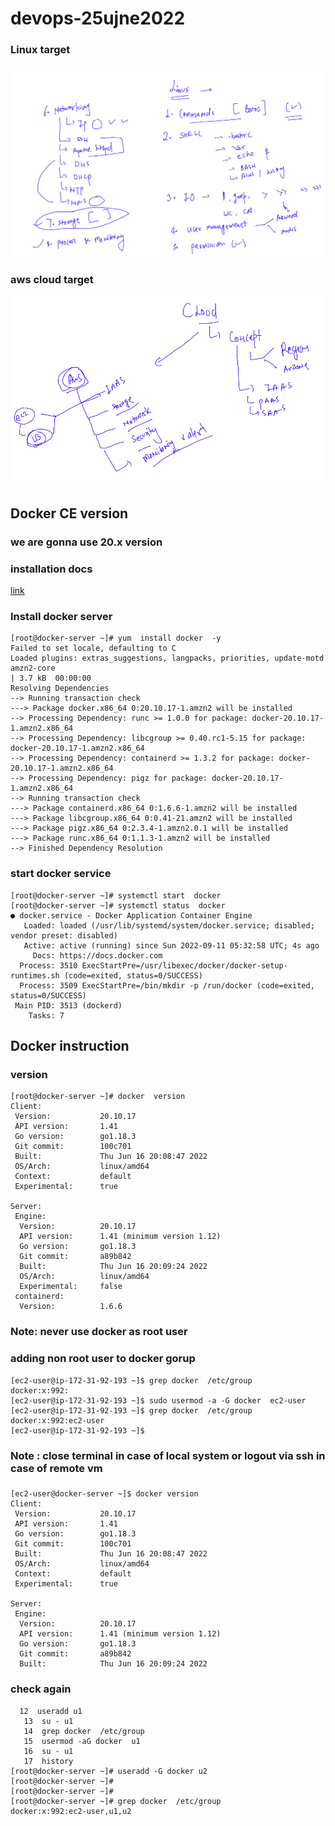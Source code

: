 # devops-25ujne2022

### Linux target 

<img src="ln.png" />

### aws cloud target 

<img src="cl.png" />

## Docker CE version 


### we are gonna use 20.x version 

### installation docs 
[link](https://docs.docker.com/engine/install/)

### Install docker server 

```
[root@docker-server ~]# yum  install docker  -y
Failed to set locale, defaulting to C
Loaded plugins: extras_suggestions, langpacks, priorities, update-motd
amzn2-core                                                                                              | 3.7 kB  00:00:00     
Resolving Dependencies
--> Running transaction check
---> Package docker.x86_64 0:20.10.17-1.amzn2 will be installed
--> Processing Dependency: runc >= 1.0.0 for package: docker-20.10.17-1.amzn2.x86_64
--> Processing Dependency: libcgroup >= 0.40.rc1-5.15 for package: docker-20.10.17-1.amzn2.x86_64
--> Processing Dependency: containerd >= 1.3.2 for package: docker-20.10.17-1.amzn2.x86_64
--> Processing Dependency: pigz for package: docker-20.10.17-1.amzn2.x86_64
--> Running transaction check
---> Package containerd.x86_64 0:1.6.6-1.amzn2 will be installed
---> Package libcgroup.x86_64 0:0.41-21.amzn2 will be installed
---> Package pigz.x86_64 0:2.3.4-1.amzn2.0.1 will be installed
---> Package runc.x86_64 0:1.1.3-1.amzn2 will be installed
--> Finished Dependency Resolution
```

### start docker service 

```
[root@docker-server ~]# systemctl start  docker 
[root@docker-server ~]# systemctl status  docker 
● docker.service - Docker Application Container Engine
   Loaded: loaded (/usr/lib/systemd/system/docker.service; disabled; vendor preset: disabled)
   Active: active (running) since Sun 2022-09-11 05:32:58 UTC; 4s ago
     Docs: https://docs.docker.com
  Process: 3510 ExecStartPre=/usr/libexec/docker/docker-setup-runtimes.sh (code=exited, status=0/SUCCESS)
  Process: 3509 ExecStartPre=/bin/mkdir -p /run/docker (code=exited, status=0/SUCCESS)
 Main PID: 3513 (dockerd)
    Tasks: 7

```

## Docker instruction 

### version 

```
[root@docker-server ~]# docker  version 
Client:
 Version:           20.10.17
 API version:       1.41
 Go version:        go1.18.3
 Git commit:        100c701
 Built:             Thu Jun 16 20:08:47 2022
 OS/Arch:           linux/amd64
 Context:           default
 Experimental:      true

Server:
 Engine:
  Version:          20.10.17
  API version:      1.41 (minimum version 1.12)
  Go version:       go1.18.3
  Git commit:       a89b842
  Built:            Thu Jun 16 20:09:24 2022
  OS/Arch:          linux/amd64
  Experimental:     false
 containerd:
  Version:          1.6.6
```

### Note: never use docker as root user 


### adding non root user to docker gorup 

```
[ec2-user@ip-172-31-92-193 ~]$ grep docker  /etc/group
docker:x:992:
[ec2-user@ip-172-31-92-193 ~]$ sudo usermod -a -G docker  ec2-user
[ec2-user@ip-172-31-92-193 ~]$ grep docker  /etc/group
docker:x:992:ec2-user
[ec2-user@ip-172-31-92-193 ~]$ 
```

### Note : close terminal in case of local system or logout via ssh in case of remote vm 

###

```
[ec2-user@docker-server ~]$ docker version 
Client:
 Version:           20.10.17
 API version:       1.41
 Go version:        go1.18.3
 Git commit:        100c701
 Built:             Thu Jun 16 20:08:47 2022
 OS/Arch:           linux/amd64
 Context:           default
 Experimental:      true

Server:
 Engine:
  Version:          20.10.17
  API version:      1.41 (minimum version 1.12)
  Go version:       go1.18.3
  Git commit:       a89b842
  Built:            Thu Jun 16 20:09:24 2022
```

### check again 

```
  12  useradd u1
   13  su - u1
   14  grep docker  /etc/group 
   15  usermod -aG docker  u1 
   16  su - u1
   17  history 
[root@docker-server ~]# useradd -G docker u2
[root@docker-server ~]# 
[root@docker-server ~]# 
[root@docker-server ~]# grep docker  /etc/group 
docker:x:992:ec2-user,u1,u2

```






